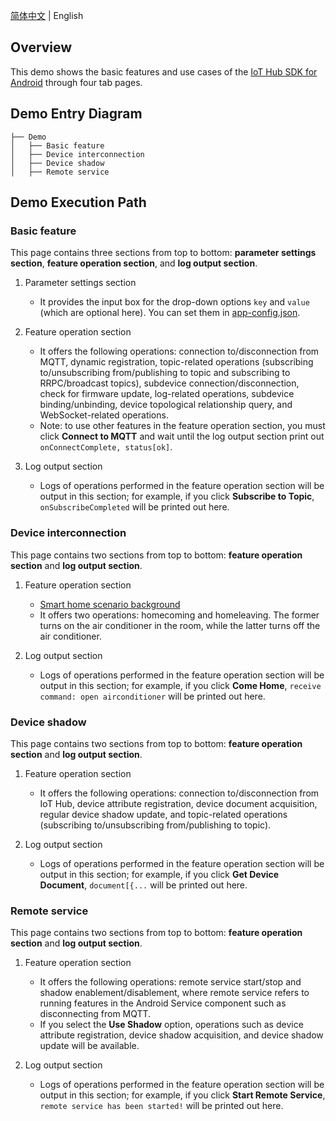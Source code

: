 [简体中文](../../../hub-android-demo) | English

## Overview

This demo shows the basic features and use cases of the [IoT Hub SDK for Android](../../../hub-device-android) through four tab pages.
## Demo Entry Diagram
```
├── Demo
│   ├── Basic feature
│   ├── Device interconnection
│   ├── Device shadow
│   ├── Remote service
```

## Demo Execution Path
### Basic feature
This page contains three sections from top to bottom: **parameter settings section**, **feature operation section**, and **log output section**.
1. Parameter settings section
    * It provides the input box for the drop-down options `key` and `value` (which are optional here). You can set them in [app-config.json](../../src/main/assets/app-config.json).
2. Feature operation section
    * It offers the following operations: connection to/disconnection from MQTT, dynamic registration, topic-related operations (subscribing to/unsubscribing from/publishing to topic and subscribing to RRPC/broadcast topics), subdevice connection/disconnection, check for firmware update, log-related operations, subdevice binding/unbinding, device topological relationship query, and WebSocket-related operations.
    * Note: to use other features in the feature operation section, you must click **Connect to MQTT** and wait until the log output section print out `onConnectComplete, status[ok]`.

3. Log output section
    * Logs of operations performed in the feature operation section will be output in this section; for example, if you click **Subscribe to Topic**, `onSubscribeCompleted` will be printed out here.

### Device interconnection
This page contains two sections from top to bottom: **feature operation section** and **log output section**.
1. Feature operation section
    * [Smart home scenario background](https://cloud.tencent.com/document/product/634/11913)
    * It offers two operations: homecoming and homeleaving. The former turns on the air conditioner in the room, while the latter turns off the air conditioner.

2. Log output section
    * Logs of operations performed in the feature operation section will be output in this section; for example, if you click **Come Home**, `receive command: open airconditioner` will be printed out here.

### Device shadow
This page contains two sections from top to bottom: **feature operation section** and **log output section**.
1. Feature operation section
    * It offers the following operations: connection to/disconnection from IoT Hub, device attribute registration, device document acquisition, regular device shadow update, and topic-related operations (subscribing to/unsubscribing from/publishing to topic).

2. Log output section
    * Logs of operations performed in the feature operation section will be output in this section; for example, if you click **Get Device Document**, `document[{...` will be printed out here.


### Remote service
This page contains two sections from top to bottom: **feature operation section** and **log output section**.
1. Feature operation section
    * It offers the following operations: remote service start/stop and shadow enablement/disablement, where remote service refers to running features in the Android Service component such as disconnecting from MQTT.
    * If you select the **Use Shadow** option, operations such as device attribute registration, device shadow acquisition, and device shadow update will be available.

2. Log output section
    * Logs of operations performed in the feature operation section will be output in this section; for example, if you click **Start Remote Service**, `remote service has been started!` will be printed out here.
